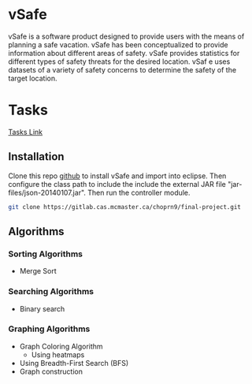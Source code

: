 # vSafe

 vSafe is a software product designed to provide users with the means of planning a safe vacation. vSafe has been conceptualized to provide
 information about different areas of safety. vSafe provides statistics for different types of safety threats for the desired location. vSaf
 e uses datasets of a variety of safety concerns to determine the safety of the target location.

# Tasks
[Tasks Link](https://docs.google.com/document/d/1UuQRNvHot9qUcUW73xj3seQ_x9bgf0hTRcsuqTb-cmk/edit)

## Installation

 Clone this repo [github](https://gitlab.cas.mcmaster.ca/choprn9/final-project.git) to install vSafe and import into eclipse. Then configure the class path to include the include the external JAR file "jar-files/json-20140107.jar". Then run the controller module.  

 ```bash
 git clone https://gitlab.cas.mcmaster.ca/choprn9/final-project.git
 ```

## Algorithms

### Sorting Algorithms
* Merge Sort  

### Searching Algorithms
* Binary search

### Graphing Algorithms
* Graph Coloring Algorithm
    * Using heatmaps
* Using Breadth-First Search (BFS)
* Graph construction
